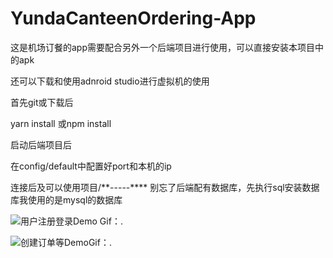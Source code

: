 # YundaCanteenOrdering-App


这是机场订餐的app需要配合另外一个后端项目进行使用，可以直接安装本项目中的apk



还可以下载和使用adnroid studio进行虚拟机的使用


首先git或下载后

yarn install 或npm install

启动后端项目后

在config/default中配置好port和本机的ip

连接后及可以使用项目/**-----****   别忘了后端配有数据库，先执行sql安装数据库我使用的是mysql的数据库



![用户注册登录Demo Gif：](https://github.com/messi0087/YundaCanteenOrdering-App/blob/master/%E9%A3%9F%E5%A0%82%E8%AE%A2%E9%A4%90App%E7%94%A8%E6%88%B7%E6%B3%A8%E5%86%8C%E7%99%BB%E5%BD%95demo.gif).





![创建订单等DemoGif：](https://github.com/messi0087/YundaCanteenOrdering-App/blob/master/%E9%A3%9F%E5%A0%82%E8%AE%A2%E9%A4%90App%E5%88%9B%E5%BB%BA%E8%AE%A2%E5%8D%95%E7%AD%89demo.gif).

